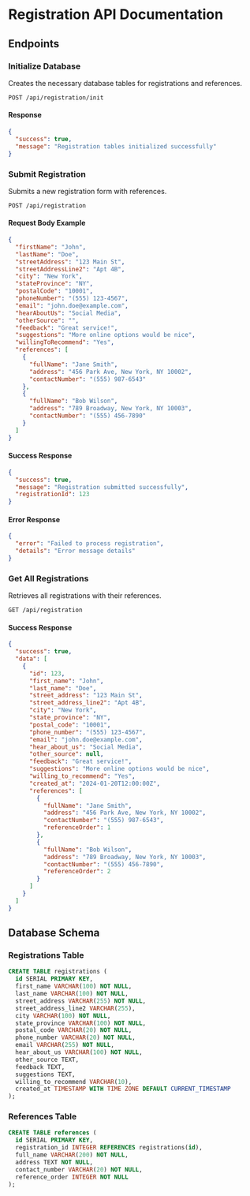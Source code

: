# Registration API Documentation

## Endpoints

### Initialize Database
Creates the necessary database tables for registrations and references.

```http
POST /api/registration/init
```

#### Response
```json
{
  "success": true,
  "message": "Registration tables initialized successfully"
}
```

### Submit Registration
Submits a new registration form with references.

```http
POST /api/registration
```

#### Request Body Example
```json
{
  "firstName": "John",
  "lastName": "Doe",
  "streetAddress": "123 Main St",
  "streetAddressLine2": "Apt 4B",
  "city": "New York",
  "stateProvince": "NY",
  "postalCode": "10001",
  "phoneNumber": "(555) 123-4567",
  "email": "john.doe@example.com",
  "hearAboutUs": "Social Media",
  "otherSource": "",
  "feedback": "Great service!",
  "suggestions": "More online options would be nice",
  "willingToRecommend": "Yes",
  "references": [
    {
      "fullName": "Jane Smith",
      "address": "456 Park Ave, New York, NY 10002",
      "contactNumber": "(555) 987-6543"
    },
    {
      "fullName": "Bob Wilson",
      "address": "789 Broadway, New York, NY 10003",
      "contactNumber": "(555) 456-7890"
    }
  ]
}
```

#### Success Response
```json
{
  "success": true,
  "message": "Registration submitted successfully",
  "registrationId": 123
}
```

#### Error Response
```json
{
  "error": "Failed to process registration",
  "details": "Error message details"
}
```

### Get All Registrations
Retrieves all registrations with their references.

```http
GET /api/registration
```

#### Success Response
```json
{
  "success": true,
  "data": [
    {
      "id": 123,
      "first_name": "John",
      "last_name": "Doe",
      "street_address": "123 Main St",
      "street_address_line2": "Apt 4B",
      "city": "New York",
      "state_province": "NY",
      "postal_code": "10001",
      "phone_number": "(555) 123-4567",
      "email": "john.doe@example.com",
      "hear_about_us": "Social Media",
      "other_source": null,
      "feedback": "Great service!",
      "suggestions": "More online options would be nice",
      "willing_to_recommend": "Yes",
      "created_at": "2024-01-20T12:00:00Z",
      "references": [
        {
          "fullName": "Jane Smith",
          "address": "456 Park Ave, New York, NY 10002",
          "contactNumber": "(555) 987-6543",
          "referenceOrder": 1
        },
        {
          "fullName": "Bob Wilson",
          "address": "789 Broadway, New York, NY 10003",
          "contactNumber": "(555) 456-7890",
          "referenceOrder": 2
        }
      ]
    }
  ]
}
```

## Database Schema

### Registrations Table
```sql
CREATE TABLE registrations (
  id SERIAL PRIMARY KEY,
  first_name VARCHAR(100) NOT NULL,
  last_name VARCHAR(100) NOT NULL,
  street_address VARCHAR(255) NOT NULL,
  street_address_line2 VARCHAR(255),
  city VARCHAR(100) NOT NULL,
  state_province VARCHAR(100) NOT NULL,
  postal_code VARCHAR(20) NOT NULL,
  phone_number VARCHAR(20) NOT NULL,
  email VARCHAR(255) NOT NULL,
  hear_about_us VARCHAR(100) NOT NULL,
  other_source TEXT,
  feedback TEXT,
  suggestions TEXT,
  willing_to_recommend VARCHAR(10),
  created_at TIMESTAMP WITH TIME ZONE DEFAULT CURRENT_TIMESTAMP
);
```

### References Table
```sql
CREATE TABLE references (
  id SERIAL PRIMARY KEY,
  registration_id INTEGER REFERENCES registrations(id),
  full_name VARCHAR(200) NOT NULL,
  address TEXT NOT NULL,
  contact_number VARCHAR(20) NOT NULL,
  reference_order INTEGER NOT NULL
);
```